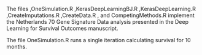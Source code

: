 The files 
,OneSimulation.R
,KerasDeepLearningBJ.R
,KerasDeepLearning.R
,CreateImputations.R
,CreateData.R 
, and CompetingMethods.R
implement the Netherlands 70 Gene Signature Data analysis presented in the Deep Learning for Survival Outcomes manuscript. 

The file OneSimulation.R runs a single iteration calculating survival for 10 months. 
